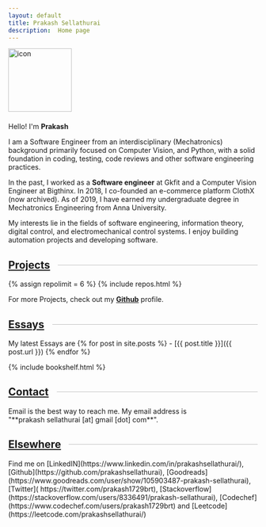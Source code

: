 ```yaml
---
layout: default
title: Prakash Sellathurai
description:  Home page
---
```


<style>
.h2links {
  display: flex;
  align-items: center;
}
.h2links > a{
  color: var(--content);  
}
.h2links:after {
  content: '';
  flex: 1;
  margin-left: 1rem;
  height: 1px;
  background-color: #bfbfbf;
}

</style>

<div class="avatar-container">
  <picture>
    <source media="(max-width:600px)" srcset="{{'./assets/images/avatar526.jpg' | relative_url}}">
    <img class="avatar"   width="128" height="128" alt="icon" aria-label="avatar" src="{{'./assets/images/avatar.jpg' | relative_url}}"  />
</picture>

</div>

<div style="margin-top: 1.5em;">Hello!  I'm <h1 style="font-style: inherit;font-size: inherit;display: inline">Prakash</h1></div>

<p>
I am a Software Engineer from an interdisciplinary (Mechatronics) background primarily focused on Computer Vision, and Python, with a solid foundation in coding, testing, code reviews and other software engineering practices.
</p>

<p>
 In the past, I worked as a <strong>Software engineer</strong> at Gkfit and a Computer Vision Engineer at Bigthinx. 
In 2018, I co-founded an e-commerce platform ClothX (now archived). As of 2019, I have earned my undergraduate degree in Mechatronics Engineering from Anna University.
</p>
<p>
My interests lie in the fields of software engineering, information theory, digital control, and electromechanical control systems. I enjoy building automation projects and developing software.
</p>








<h2 class="h2links"><a href="#projects">Projects</a></h2>
{% assign repolimit = 6 %}
{% include repos.html  %}

For more Projects, check out  my  **[Github](https://github.com/prakashsellathurai)**  profile.

<h2 class="h2links"><a href="#essays">Essays</a></h2>
My latest Essays are
{% for post in site.posts %}
  - [{{ post.title }}]({{  post.url }})
{% endfor %}



{% include bookshelf.html %}

<h2 class="h2links"><a href="#contact">Contact</a></h2>
Email is the best way to reach me.  My email address is "**prakash&nbsp;sellathurai [at] gmail [dot] com**".

<h2 class="h2links"><a href="#elsewhere">Elsewhere</a></h2>
Find me on   [LinkedIN](https://www.linkedin.com/in/prakashsellathurai/), [Github](https://github.com/prakashsellathurai), [Goodreads](https://www.goodreads.com/user/show/105903487-prakash-sellathurai), [Twitter]( https://twitter.com/prakash1729brt), [Stackoverflow](https://stackoverflow.com/users/8336491/prakash-sellathurai), [Codechef](https://www.codechef.com/users/prakash1729brt) and [Leetcode](https://leetcode.com/prakashsellathurai/) 


